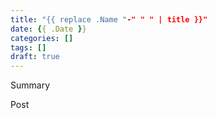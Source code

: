 ```yaml
---
title: "{{ replace .Name "-" " " | title }}"
date: {{ .Date }}
categories: []
tags: []
draft: true
---
```


Summary

<!--more-->

Post
